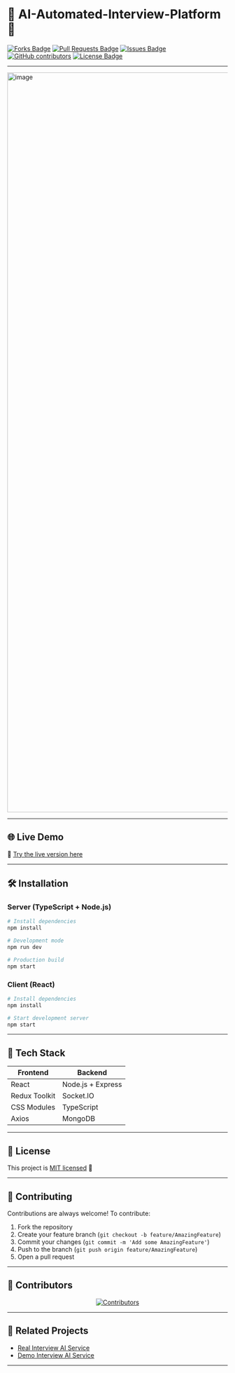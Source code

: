 # 🚀 AI-Automated-Interview-Platform 🚀


<a href="https://github.com/rasikaghadge/AI-Automated-Interview-Platform/network/members"><img src="https://img.shields.io/github/forks/rasikaghadge/AI-Automated-Interview-Platform" alt="Forks Badge"/></a>
<a href="https://github.com/rasikaghadge/AI-Automated-Interview-Platform/pulls"><img src="https://img.shields.io/github/issues-pr/rasikaghadge/AI-Automated-Interview-Platform" alt="Pull Requests Badge"/></a>
 <a href="https://github.com/rasikaghadge/AI-Automated-Interview-Platform/issues"><img src="https://img.shields.io/github/issues/rasikaghadge/AI-Automated-Interview-Platform" alt="Issues Badge"/></a>
<a href="https://github.com/rasikaghadge/AI-Automated-Interview-Platform/graphs/contributors"><img alt="GitHub contributors" src="https://img.shields.io/github/contributors/rasikaghadge/AI-Automated-Interview-Platform?color=2b9348"></a>
<a href="https://github.com/rasikaghadge/AI-Automated-Interview-Platform/blob/main/LICENSE"><img src="https://img.shields.io/github/license/rasikaghadge/AI-Automated-Interview-Platform?color=orange" alt="License Badge"/></a>

---

<img width="1689" alt="image" src="https://github.com/user-attachments/assets/2518ce1f-8045-44e4-a467-7d0bcf6a9f77" />

---

## 🌐 Live Demo
🚀 [Try the live version here](https://hirewithaiinterviewer.vercel.app/)

---

## 🛠 Installation

### Server (TypeScript + Node.js)
```bash
# Install dependencies
npm install

# Development mode
npm run dev

# Production build
npm start
```

### Client (React)
```bash
# Install dependencies
npm install

# Start development server
npm start
```

---

## 🔧 Tech Stack

| **Frontend**                | **Backend**               |
|-----------------------------|---------------------------|
| React                       | Node.js + Express         |
| Redux Toolkit               | Socket.IO                 |
| CSS Modules                 | TypeScript                |
| Axios                       | MongoDB                   |

---

## 📄 License

This project is [MIT licensed](LICENSE) 📝

---

## 🤝 Contributing

Contributions are always welcome! To contribute:
1. Fork the repository
2. Create your feature branch (`git checkout -b feature/AmazingFeature`)
3. Commit your changes (`git commit -m 'Add some AmazingFeature'`)
4. Push to the branch (`git push origin feature/AmazingFeature`)
5. Open a pull request

---

## 🙌 Contributors

<div align="center">
  <a href="https://github.com/rasikaghadge/AI-Automated-Interview-Platform/graphs/contributors">
    <img src="https://contrib.rocks/image?max=50&repo=rasikaghadge/AI-Automated-Interview-Platform" alt="Contributors" />
  </a>
</div>

---

## 📌 Related Projects

- [Real Interview AI Service](https://github.com/kalpesh521/Hire.Ai)
- [Demo Interview AI Service](https://github.com/Suraj1089/interview-agent)

---
